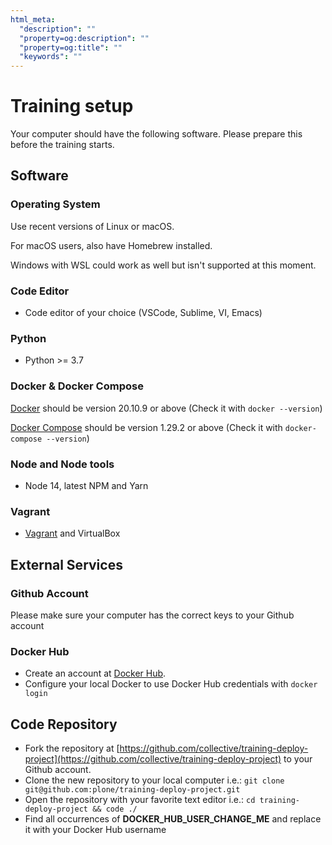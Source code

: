 ```yaml
---
html_meta:
  "description": ""
  "property=og:description": ""
  "property=og:title": ""
  "keywords": ""
---
```


# Training setup

Your computer should have the following software. Please prepare this before the training starts.

## Software

### Operating System

Use recent versions of Linux or macOS.

For macOS users, also have Homebrew installed.

Windows with WSL could work as well but isn't supported at this moment.

### Code Editor

- Code editor of your choice (VSCode, Sublime, VI, Emacs)

### Python

- Python >= 3.7

### Docker & Docker Compose

[Docker](https://docs.docker.com/get-docker/) should be version 20.10.9 or above (Check it with `docker --version`)

[Docker Compose](https://docs.docker.com/compose/install/) should be version 1.29.2 or above (Check it with `docker-compose --version`)

### Node and Node tools

- Node 14, latest NPM and Yarn

### Vagrant

- [Vagrant](https://www.vagrantup.com/downloads) and VirtualBox

## External Services

### Github Account

Please make sure your computer has the correct keys to your Github account

### Docker Hub

- Create an account at [Docker Hub](https://hub.docker.com/).
- Configure your local Docker to use Docker Hub credentials with `docker login`

## Code Repository

- Fork the repository at [https://github.com/collective/training-deploy-project](https://github.com/collective/training-deploy-project) to your Github account.
- Clone the new repository to your local computer i.e.: `git clone git@github.com:plone/training-deploy-project.git`
- Open the repository with your favorite text editor i.e.: `cd training-deploy-project && code ./`
- Find all occurrences of **DOCKER_HUB_USER_CHANGE_ME** and replace it with your Docker Hub username
